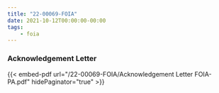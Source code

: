 ```yaml
---
title: "22-00069-FOIA"
date: 2021-10-12T00:00:00-00:00
tags:
    - foia
---
```


### Acknowledgement Letter

{{< embed-pdf url="/22-00069-FOIA/Acknowledgement Letter FOIA-PA.pdf" hidePaginator="true" >}}
